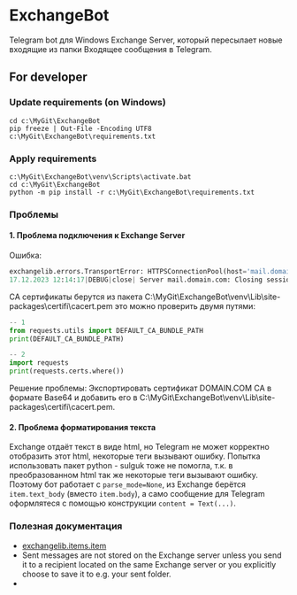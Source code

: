 # ExchangeBot
Telegram bot для Windows Exchange Server, который пересылает новые входящие из папки Входящее сообщения в Telegram.


## For developer
### Update requirements (on Windows)
```commandline
cd c:\MyGit\ExchangeBot
pip freeze | Out-File -Encoding UTF8 c:\MyGit\ExchangeBot\requirements.txt
```
### Apply requirements
```commandline
c:\MyGit\ExchangeBot\venv\Scripts\activate.bat
cd c:\MyGit\ExchangeBot
python -m pip install -r c:\MyGit\ExchangeBot\requirements.txt
```

### Проблемы

#### 1. Проблема подключения к Exchange Server
Ошибка:  
```python
exchangelib.errors.TransportError: HTTPSConnectionPool(host='mail.domain.com', port=443): Max retries exceeded with url: /EWS/Exchange.asmx (Caused by SSLError(SSLCertVerificationError(1, '[SSL: CERTIFICATE_VERIFY_FAILED] certificate verify failed: unable to get local issuer certificate (_ssl.c:1006)')))
17.12.2023 12:14:17|DEBUG|close| Server mail.domain.com: Closing sessions
```
CA сертификаты берутся из пакета C:\MyGit\ExchangeBot\venv\Lib\site-packages\certifi\cacert.pem это можно проверить двумя путями:  
```python
-- 1
from requests.utils import DEFAULT_CA_BUNDLE_PATH
print(DEFAULT_CA_BUNDLE_PATH)

-- 2
import requests
print(requests.certs.where())
```
Решение проблемы: Экспортировать сертификат DOMAIN.COM CA в формате Base64 и добавить его в C:\MyGit\ExchangeBot\venv\Lib\site-packages\certifi\cacert.pem.  

#### 2. Проблема форматирования текста
Exchange отдаёт текст в виде html, но Telegram не может корректно отобразить этот html, некоторые теги вызывают ошибку. Попытка использовать пакет python - sulguk тоже не помогла, т.к. в преобразованном html так же некоторые теги вызывают ошибку.
Поэтому бот работает с `parse_mode=None`, из Exchange берётся `item.text_body` (вместо `item.body`), а само сообщение для Telegram оформлятеся с помощью конструкции `content = Text(...)`.

### Полезная документация
- [exchangelib.items.item](https://ecederstrand.github.io/exchangelib/exchangelib/items/item.html)
- Sent messages are not stored on the Exchange server unless you send it to a recipient located on the same Exchange server or you explicitly choose to save it to e.g. your sent folder.  
- 